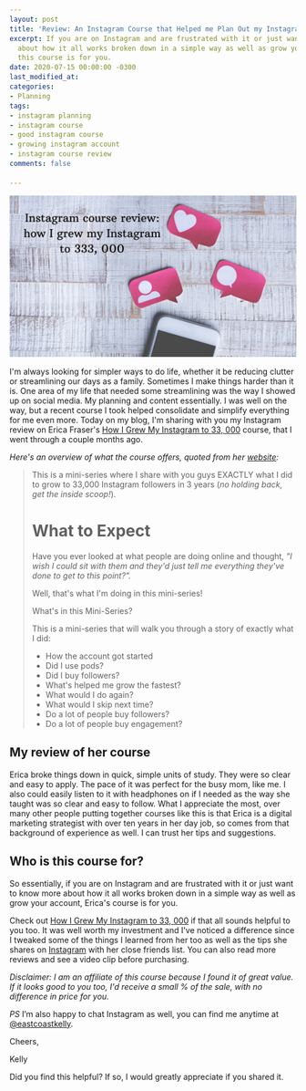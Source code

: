 ```yaml
---
layout: post
title: 'Review: An Instagram Course that Helped me Plan Out my Instagram Better'
excerpt: If you are on Instagram and are frustrated with it or just want to know more
  about how it all works broken down in a simple way as well as grow your account,
  this course is for you.
date: 2020-07-15 00:00:00 -0300
last_modified_at: 
categories:
- Planning
tags:
- instagram planning
- instagram course
- good instagram course
- growing instagram account
- instagram course review
comments: false

---
```

![A picture of a phone with a chat box, follower button.](/assets/img/20200715_201645_0000_compress41.jpg "instagram")

I'm always looking for simpler ways to do life, whether it be reducing clutter or streamlining our days as a family. Sometimes I make things harder than it is. One area of my life that needed some streamlining was the way I showed up on social media. My planning and content essentially. I was well on the way, but a recent course I took helped consolidate and simplify everything for me even more. Today on my blog, I'm sharing with you my Instagram review on Erica Fraser's [How I Grew My Instagram to 33, 000](https://digital.mombreak.ca/howigrewmyinstagram/26mcq) course, that I went through a couple months ago.

_Here's an overview of what the course offers, quoted from her_ [_website_](www.mombreak.ca)_:_

> This is a mini-series where I share with you guys EXACTLY what I did to grow to 33,000 Instagram followers in 3 years (_no holding back, get the inside scoop!_).
>
> # What to Expect
>
> Have you ever looked at what people are doing online and thought, _"I wish I could sit with them and they'd just tell me everything they've done to get to this point?"._  
>    
> Well, that's what I'm doing in this mini-series!
>
> What's in this Mini-Series?
>
> This is a mini-series that will walk you through a story of exactly what I did:
>
> * How the account got started
> * Did I use pods?
> * Did I buy followers?
> * What's helped me grow the fastest?
> * What would I do again?
> * What would I skip next time?
> * Do a lot of people buy followers?
> * Do a lot of people buy engagement?

## My review of her course

Erica broke things down in quick, simple units of study. They were so clear and easy to apply. The pace of it was perfect for the busy mom, like me. I also could easily listen to it with headphones on if I needed as the way she taught was so clear and easy to follow. What I appreciate the most, over many other people putting together courses like this is that Erica is a digital marketing strategist with over ten years in her day job, so comes from that background of experience as well. I can trust her tips and suggestions. 

## Who is this course for?

So essentially, if you are on Instagram and are frustrated with it or just want to know more about how it all works broken down in a simple way as well as grow your account, Erica's course is for you.

Check out [How I Grew My Instagram to 33, 000](https://digital.mombreak.ca/howigrewmyinstagram/26mcq) if that all sounds helpful to you too. It was well worth my investment and I've noticed a difference since I tweaked some of the things I learned from her too as well as the tips she shares on [Instagram](http://www.instagram.com/mom.break) with her close friends list. You can also read more reviews and see a video clip before purchasing.

_Disclaimer: I am an affiliate of this course because I found it of great value. If it looks good to you too, I'd receive a small % of the sale, with no difference in price for you._

_PS_ I’m also happy to chat Instagram as well, you can find me anytime at [@eastcoastkelly](http://www.instagram.com/eastcoastkelly).

Cheers,

Kelly

Did you find this helpful? If so, I would greatly appreciate if you shared it.